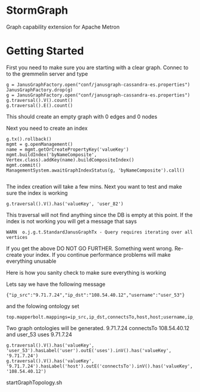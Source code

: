 # StormGraph
Graph capability extension for Apache Metron

# Getting Started

First you need to make sure you are starting with a clear graph.  Connec to to the gremmelin server and type

```
g = JanusGraphFactory.open("conf/janusgraph-cassandra-es.properties")
JanusGraphFactory.drop(g)
g = JanusGraphFactory.open("conf/janusgraph-cassandra-es.properties")
g.traversal().V().count()
g.traversal().E().count()
```
This should create an empty graph with 0 edges and 0 nodes

Next you need to create an index

```
g.tx().rollback()
mgmt = g.openManagement()
name = mgmt.getOrCreatePropertyKey('valueKey')
mgmt.buildIndex('byNameComposite', Vertex.class).addKey(name).buildCompositeIndex()
mgmt.commit()
ManagementSystem.awaitGraphIndexStatus(g, 'byNameComposite').call()


```

The index creation will take a few mins.  Next you want to test and make sure the index is working

```
g.traversal().V().has('valueKey', 'user_82')
```

This traversal will not find anything since the DB is empty at this point.  If the index is not working you will get a message that says

```
WARN  o.j.g.t.StandardJanusGraphTx - Query requires iterating over all vertices
```

If you get the above DO NOT GO FURTHER.  Something went wrong. Re-create your index.  If you continue performance problems will make everything unusable

Here is how you sanity check to make sure everything is working

Lets say we have the following message

```
{"ip_src":"9.71.7.24","ip_dst":"108.54.40.12","username":"user_53"}
```

and the folowing ontology set

```
top.mapperbolt.mappings=ip_src,ip_dst,connectsTo,host,host;username,ip_src,uses,user,host
```

Two graph ontologies will be generated.  9.71.7.24 connectsTo 108.54.40.12 and user_53 uses 9.71.7.24

```
g.traversal().V().has('valueKey', 'user_53').hasLabel('user').outE('uses').inV().has('valueKey', '9.71.7.24')
g.traversal().V().has('valueKey', '9.71.7.24').hasLabel('host').outE('connectsTo').inV().has('valueKey', '108.54.40.12')
```

startGraphTopology.sh
